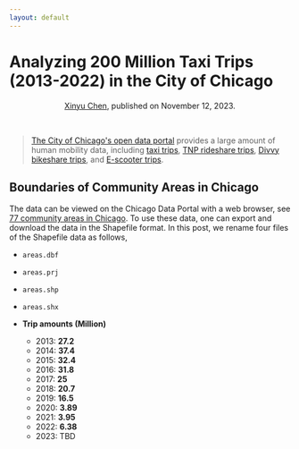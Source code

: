 ```yaml
---
layout: default
---
```


# Analyzing 200 Million Taxi Trips (2013-2022) in the City of Chicago

<p align="center"><a href="https://xinychen.github.io/">Xinyu Chen</a>, published on November 12, 2023.</p>
<br>

> [The City of Chicago's open data portal](https://data.cityofchicago.org/) provides a large amount of human mobility data, including [taxi trips](https://data.cityofchicago.org/Transportation/Taxi-Trips/wrvz-psew), [TNP rideshare trips](https://data.cityofchicago.org/Transportation/Transportation-Network-Providers-Trips-2018-2022-/m6dm-c72p), [Divvy bikeshare trips](https://divvybikes.com/system-data), and [E-scooter trips](https://catalog.data.gov/dataset/e-scooter-trips).

<h2 align="left">Boundaries of Community Areas in Chicago</h2>

The data can be viewed on the Chicago Data Portal with a web browser, see [77 community areas in Chicago](https://data.cityofchicago.org/Facilities-Geographic-Boundaries/Boundaries-Community-Areas-current-/cauq-8yn6). To use these data, one can export and download the data in the Shapefile format. In this post, we rename four files of the Shapefile data as follows,

- `areas.dbf`
- `areas.prj`
- `areas.shp`
- `areas.shx`




- **Trip amounts (Million)**
  - 2013: **27.2**
  - 2014: **37.4**
  - 2015: **32.4**
  - 2016: **31.8**
  - 2017: **25**
  - 2018: **20.7**
  - 2019: **16.5**
  - 2020: **3.89**
  - 2021: **3.95**
  - 2022: **6.38**
  - 2023: TBD
